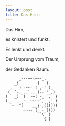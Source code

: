```yaml
---
layout: post
title: Das Hirn
---
```


Das Hirn,

es knistert und funkt.

Es lenkt und denkt.

Der Ursprung vom Traum,

der Gedanken Raum.

```
      _---~~(~~-_.
    _{        )   )
  ,   ) -~~- ( ,-' )_
 (  `-,_..`., )-- '_,)
( ` _)  (  -~( -_ `,  }
(_-  _  ~_-~~~~`,  ,' )
  `~ -^(    __;-,((()))
        ~~~~ {_ -_(())
               `\  }
                 { }
```
